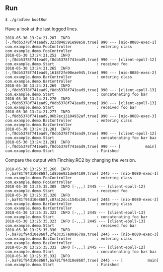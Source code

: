 Run
---

```$ ./gradlew bootRun```

Have a look at the last logged lines.
```
2018-05-30 13:24:21.207  INFO [-,f8db5378f741ead9,323d848591e98e58,true] 990 --- [nio-8080-exec-1] com.example.demo.FooController           : entering class com.example.demo.FooController
2018-05-30 13:24:21.252  INFO [-,f8db5378f741ead9,f8db5378f741ead9,true] 990 --- [client-epoll-12] com.example.demo.Start                   : received foo
2018-05-30 13:24:21.265  INFO [-,f8db5378f741ead9,1618f2fe90eae945,true] 990 --- [nio-8080-exec-2] com.example.demo.BarController           : entering class com.example.demo.BarController
2018-05-30 13:24:21.269  INFO [-,f8db5378f741ead9,f8db5378f741ead9,true] 990 --- [client-epoll-13] com.example.demo.Start                   : concatenating foo bar
2018-05-30 13:24:21.270  INFO [-,f8db5378f741ead9,f8db5378f741ead9,true] 990 --- [client-epoll-13] com.example.demo.Start                   : received foo bar
2018-05-30 13:24:21.277  INFO [-,f8db5378f741ead9,06b7ec13104932af,true] 990 --- [nio-8080-exec-3] com.example.demo.BazController           : entering class com.example.demo.BazController
2018-05-30 13:24:21.281  INFO [-,f8db5378f741ead9,f8db5378f741ead9,true] 990 --- [client-epoll-12] com.example.demo.Start                   : concatenating foo bar baz
2018-05-30 13:24:21.281  INFO [-,f8db5378f741ead9,f8db5378f741ead9,true] 990 --- [           main] com.example.demo.Start                   : Finished
```

Compare the output with Finchley.RC2 by changing the version.
```
2018-05-30 13:25:35.266  INFO [-,ba781f94d10e868f,1d856e921de84189,true] 2445 --- [nio-8080-exec-1] com.example.demo.FooController           : entering class com.example.demo.FooController
2018-05-30 13:25:35.308  INFO [-,,,] 2445 --- [client-epoll-12] com.example.demo.Start                   : received foo
2018-05-30 13:25:35.320  INFO [-,ba781f94d10e868f,c87a12dcc154bcb0,true] 2445 --- [nio-8080-exec-2] com.example.demo.BarController           : entering class com.example.demo.BarController
2018-05-30 13:25:35.323  INFO [-,,,] 2445 --- [client-epoll-13] com.example.demo.Start                   : concatenating foo bar
2018-05-30 13:25:35.323  INFO [-,,,] 2445 --- [client-epoll-13] com.example.demo.Start                   : received foo bar
2018-05-30 13:25:35.330  INFO [-,ba781f94d10e868f,2fe3c357a00a678a,true] 2445 --- [nio-8080-exec-3] com.example.demo.BazController           : entering class com.example.demo.BazController
2018-05-30 13:25:35.332  INFO [-,,,] 2445 --- [client-epoll-12] com.example.demo.Start                   : concatenating foo bar baz
2018-05-30 13:25:35.332  INFO [-,ba781f94d10e868f,ba781f94d10e868f,true] 2445 --- [           main] com.example.demo.Start                   : Finished
```
